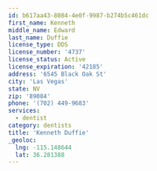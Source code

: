```yaml
---
id: b617aa43-8084-4e0f-9987-b274b5c461dc
first_name: Kenneth
middle_name: Edward
last_name: Duffie
license_type: DDS
license_number: '4737'
license_status: Active
license_expiration: '42185'
address: '6545 Black Oak St'
city: 'Las Vegas'
state: NV
zip: '89084'
phone: '(702) 449-9683'
services:
  - dentist
category: dentists
title: 'Kenneth Duffie'
_geoloc:
  lng: -115.148644
  lat: 36.281388
---
```

